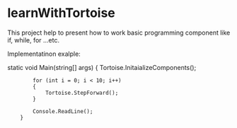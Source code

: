 # learnWithTortoise

This project help to present how to work basic programming component like if, while, for ...etc.

Implementatinon exalple:

static void Main(string[] args)
        {
            Tortoise.InitaializeComponents();

            for (int i = 0; i < 10; i++)
            {
                Tortoise.StepForward();
            }
            
            Console.ReadLine();
        }
